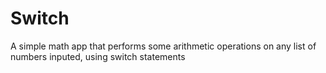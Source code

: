 # Switch
A simple math app that performs some arithmetic operations on any list of numbers inputed, using switch statements 
